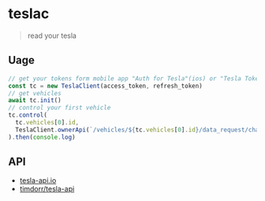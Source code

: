 # teslac

> read your tesla

## Uage

```javascript
// get your tokens form mobile app "Auth for Tesla"(ios) or "Tesla Tokens"(android)
const tc = new TeslaClient(access_token, refresh_token)
// get vehicles
await tc.init()
// control your first vehicle
tc.control(
  tc.vehicles[0].id,
  TeslaClient.ownerApi(`/vehicles/${tc.vehicles[0].id}/data_request/charge_state`)
).then(console.log)
```

## API

- [tesla-api.io](https://www.teslaapi.io/vehicles/state-and-settings)
- [timdorr/tesla-api](https://tesla-api.timdorr.com/api-basics/authentication#post-https-auth.tesla.com-oauth2-v3-token-1)
